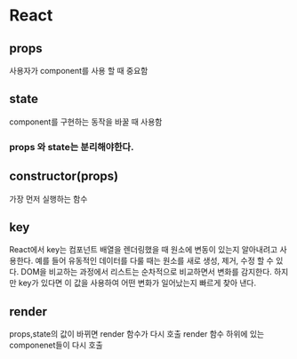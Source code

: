# React


## props

사용자가 component를 사용 할 때 중요함

## state

component를 구현하는 동작을 바꿀 때 사용함


### **props 와 state는 분리해야한다.**


##   constructor(props)

가장 먼저 실행하는 함수


## key

React에서 key는 컴포넌트 배열을 렌더링했을 때 원소에 변동이 있는지 알아내려고 사용한다.
예를 들어 유동적인 데이터를 다룰 때는 원소를 새로 생성, 제거, 수정 할 수 있다.
DOM을 비교하는 과정에서 리스트는 순차적으로 비교하면서 변화를 감지한다.
하지만 key가 있다면 이 값을 사용하여 어떤 변화가 일어났는지 빠르게 찾아 낸다.


## render

props,state의 값이 바뀌면  render 함수가 다시 호출 
render 함수 하위에 있는 componenet들이 다시 호출
